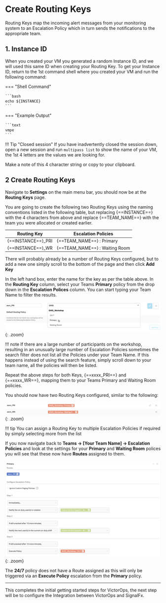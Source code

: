 # Create Routing Keys

Routing Keys map the incoming alert messages from your monitoring system to an Escalation Policy which in turn sends the notifications to the appropriate team.

## 1. Instance ID

When you created your VM you generated a random Instance ID, and we will used this same ID when creating your Routing Key.  To get your Instance ID, return to the 1st command shell where you created your VM and run the following command:

=== "Shell Command"

    ```bash
    echo ${INSTANCE}
    ```

=== "Example Output"

    ```text
    vmpe
    ```

!!! Tip "Closed session"
    If you have inadvertently closed the session down, open a new session and run `multipass list` to show the name of your VM, the 1st 4 letters are the values we are looking for.

Make a note of this 4 character string or copy to your clipboard.

## 2 Create Routing Keys

Navigate to **Settings** on the main menu bar, you should now be at the **Routing Keys** page.

You are going to create the following two Routing Keys using the naming conventions listed in the following table, but replacing {==INSTANCE==} with the 4 characters from above and replace {==TEAM_NAME==} with the team you were allocated or created earlier.

| Routing Key | Escalation Policies |
| --- | --- |
| {==INSTANCE==}_PRI | {==TEAM_NAME==} : Primary |
| {==INSTANCE==}_WR | {==TEAM_NAME==} : Waiting Room |

There will probably already be a number of Routing Keys configured, but to add a new one simply scroll to the bottom of the page and then click **Add Key**

In the left hand box, enter the name for the key as per the table above.  In the **Routing Key** column, select your Teams **Primary** policy from the drop down in the **Escalation Polices** column.  You can start typing your Team Name to filter the results.

![Add Routing Key](../../images/victorops/routing-key-add.png){: .zoom}

!!! note
    If there are a large number of participants on the workshop, resulting in an unusually large number of Escalation Policies sometimes the search filter does not list all the Policies under your Team Name.  If this happens instead of using the search feature, simply scroll down to your team name, all the policies will then be listed.

Repeat the above steps for both Keys, {==xxxx_PRI==} and {==xxxx_WR==}, mapping them to your Teams Primary and Waiting Room policies.

You should now have two Routing Keys configured, similar to the following:

![Routing Keys](../../images/victorops/routing-keys.png){: .zoom}

!!! tip
    You can assign a Routing Key to multiple Escalation Policies if required by simply selecting more from the list

If you now navigate back to **Teams → [Your Team Name] → Escalation Policies** and look at the settings for your **Primary** and **Waiting Room** polices you will see that these now have **Routes** assigned to them.

![Routing Keys Assigned](../../images/victorops/routing-keys-assigned.png){: .zoom}

The **24/7** policy does not have a Route assigned as this will only be triggered via an **Execute Policy** escalation from the **Primary** policy.

---

This completes the initial getting started steps for VictorOps, the next step will be to configure the Integration between VictorOps and SignalFx.
